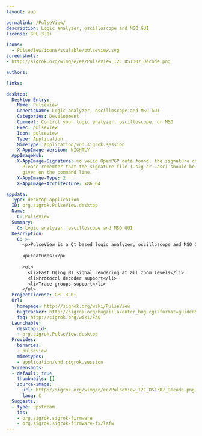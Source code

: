 ```yaml
---
layout: app

permalink: /PulseView/
description: Logic analyzer, oscilloscope and MSO GUI
license: GPL-3.0+

icons:
  - PulseView/icons/scalable/pulseview.svg
screenshots:
- http://sigrok.org/wimg/e/ee/PulseView_I2C_DS1307_Decode.png

authors:

links:

desktop:
  Desktop Entry:
    Name: PulseView
    GenericName: Logic analyzer, oscilloscope and MSO GUI
    Categories: Development
    Comment: Control your logic analyzer, oscilloscope, or MSO
    Exec: pulseview
    Icon: pulseview
    Type: Application
    MimeType: application/vnd.sigrok.session
    X-AppImage-Version: NIGHTLY
  AppImageHub:
    X-AppImage-Signature: no valid OpenPGP data found. the signature could not be verified.
      Please remember that the signature file (.sig or .asc) should be the first file
      given on the command line.
    X-AppImage-Type: 2
    X-AppImage-Architecture: x86_64

appdata:
  Type: desktop-application
  ID: org.sigrok.PulseView.desktop
  Name:
    C: PulseView
  Summary:
    C: Logic analyzer, oscilloscope and MSO GUI
  Description:
    C: >-
      <p>PulseView is a Qt based logic analyzer, oscilloscope and MSO GUI for sigrok.</p>
  
      <p>Features:</p>
  
      <ul>
        <li>Fast O(log N) signal rendering at all zoom levels</li>
        <li>Protocol decoder support</li>
        <li>Trace groups support</li>
      </ul>
  ProjectLicense: GPL-3.0+
  Url:
    homepage: http://sigrok.org/wiki/PulseView
    bugtracker: http://sigrok.org/bugzilla/enter_bug.cgi?format=guided&product=PulseView
    faq: http://sigrok.org/wiki/FAQ
  Launchable:
    desktop-id:
    - org.sigrok.PulseView.desktop
  Provides:
    binaries:
    - pulseview
    mimetypes:
    - application/vnd.sigrok.session
  Screenshots:
  - default: true
    thumbnails: []
    source-image:
      url: http://sigrok.org/wimg/e/ee/PulseView_I2C_DS1307_Decode.png
      lang: C
  Suggests:
  - type: upstream
    ids:
    - org.sigrok.sigrok-firmware
    - org.sigrok.sigrok-firmware-fx2lafw
---
```

